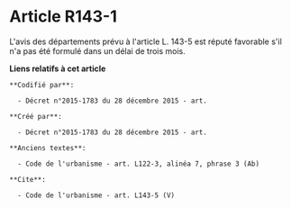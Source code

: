 # Article R143-1

L'avis des départements prévu à l'article L. 143-5 est réputé favorable s'il n'a pas été formulé dans un délai de trois mois.

**Liens relatifs à cet article**

	**Codifié par**:

	  - Décret n°2015-1783 du 28 décembre 2015 - art.

	**Créé par**:

	  - Décret n°2015-1783 du 28 décembre 2015 - art.

	**Anciens textes**:

	  - Code de l'urbanisme - art. L122-3, alinéa 7, phrase 3 (Ab)

	**Cite**:

	  - Code de l'urbanisme - art. L143-5 (V)
